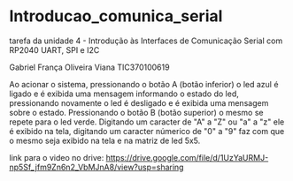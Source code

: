# Introducao_comunica_serial
tarefa da unidade 4 - Introdução às Interfaces de Comunicação Serial com RP2040 UART, SPI e I2C

Gabriel França Oliveira Viana 
TIC370100619

Ao acionar o sistema, pressionando o botão A (botão inferior) o led azul é ligado e é exibida uma mensagem informando o estado do led, pressionando novamente o led é desligado e é exibida uma mensagem sobre o estado. Pressionando o botão B (botão superior) o mesmo se repete para o led verde.
Digitando um caracter de "A" a "Z" ou "a" a "z" ele é exibido na tela, digitando um caracter númerico de "0" a "9" faz com que o mesmo seja exibido na tela e na matriz de led 5x5. 

link para o video no drive: https://drive.google.com/file/d/1UzYaURMJ-np5Sf_jfm9Zn6n2_VbMJnA8/view?usp=sharing

